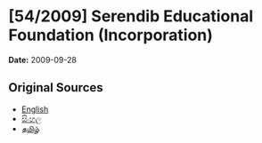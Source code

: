 # [54/2009] Serendib Educational Foundation (Incorporation)

**Date:** 2009-09-28

## Original Sources

- [English](https://documents.gov.lk/view/acts/2009/9/54-2009_E.pdf)
- [සිංහල](https://documents.gov.lk/view/acts/2009/9/54-2009_S.pdf)
- [தமிழ்](https://documents.gov.lk/view/acts/2009/9/54-2009_T.pdf)
